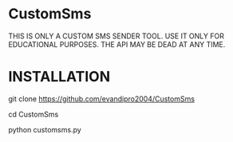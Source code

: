 # CustomSms 
THIS IS ONLY A CUSTOM SMS SENDER TOOL. USE IT ONLY FOR EDUCATIONAL PURPOSES. THE API MAY BE DEAD AT ANY TIME.

# INSTALLATION 

git clone https://github.com/evandipro2004/CustomSms 

cd CustomSms 

python customsms.py


